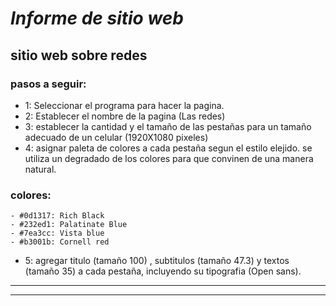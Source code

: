 # ***Informe de sitio web***
## sitio web sobre redes

### pasos a seguir:

- 1: Seleccionar el programa para hacer la pagina. 
- 2: Establecer el nombre de la pagina (Las redes)
- 3: establecer la cantidad y el tamaño de las pestañas
para un tamaño adecuado de un celular (1920X1080 pixeles)
- 4: asignar paleta de colores a cada pestaña segun el estilo elejido. se utiliza un degradado de los colores para que convinen de una manera natural.  
### colores:

    - #0d1317: Rich Black         
    - #232ed1: Palatinate Blue     
    - #7ea3cc: Vista blue   
    - #b3001b: Cornell red
- 5: agregar titulo (tamaño 100) , subtitulos (tamaño 47.3) y textos (tamaño 35) a cada pestaña, incluyendo su tipografia (Open sans).
---
---
